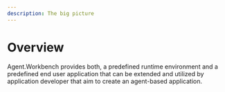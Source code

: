 ```yaml
---
description: The big picture
---
```


# Overview

Agent.Workbench provides both, a predefined runtime environment and a predefined end user application that can be extended and utilized by application developer that aim to create an agent-based application.

